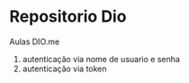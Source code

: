 # Repositorio Dio
Aulas DIO.me
1. autenticação via nome de usuario e senha 
2. autenticação via token 

